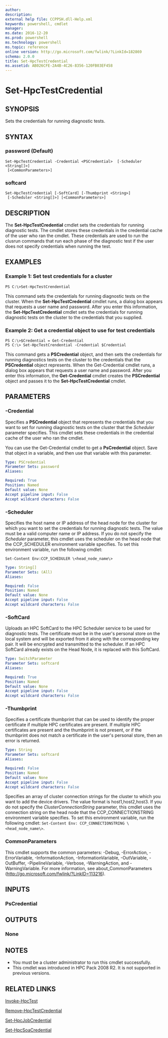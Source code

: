 ```yaml
---
author:
description:
external help file: CCPPSH.dll-Help.xml
keywords: powershell, cmdlet
manager:
ms.date: 2016-12-20
ms.prod: powershell
ms.technology: powershell
ms.topic: reference
online version: http://go.microsoft.com/fwlink/?LinkId=182869
schema: 2.0.0
title: Set-HpcTestCredential
ms.assetid: AB026CFE-2A4B-4C26-8356-120FB03EF458
---
```


# Set-HpcTestCredential

## SYNOPSIS
Sets the credentials for running diagnostic tests.

## SYNTAX

### password (Default)
```
Set-HpcTestCredential -Credential <PSCredential>  [-Scheduler <String[]>]
 [<CommonParameters>]
```

### softcard
```
Set-HpcTestCredential [-SoftCard] [-Thumbprint <String>]
 [-Scheduler <String[]>] [<CommonParameters>]
```

## DESCRIPTION
The **Set-HpcTestCredential** cmdlet sets the credentials for running diagnostic tests.
The cmdlet stores these credentials in the credential cache of the user who ran the cmdlet.
These credentials are used to run the clusrun commands that run each phase of the diagnostic test if the user does not specify credentials when running the test.

## EXAMPLES

### Example 1: Set test credentials for a cluster
```
PS C:\>Set-HpcTestCrendential
```

This command sets the credentials for running diagnostic tests on the cluster.
When the **Set-HpcTestCredential** cmdlet runs, a dialog box appears that requests a user name and password.
After you enter this information, the **Set-HpcTestCredential** cmdlet sets the credentials for running diagnostic tests on the cluster to the credentials that you supplied.

### Example 2: Get a credential object to use for test credentials
```
PS C:\>$Credential = Get-Credential
PS C:\> Set-HpcTestCrendential -Credential $Credential
```

This command gets a **PSCredential** object, and then sets the credentials for running diagnostics tests on the cluster to the credentials that the **PSCredential** object represents.
When the Get-Credential cmdlet runs, a dialog box appears that requests a user name and password.
After you enter this information, the **Get-Credential** cmdlet creates the **PSCredential** object and passes it to the **Set-HpcTestCredential** cmdlet.

## PARAMETERS

### -Credential
Specifies a **PSCredential** object that represents the credentials that you want to set for running diagnostic tests on the cluster that the *Scheduler* parameter specifies.
This cmdlet sets these credentials in the credential cache of the user who ran the cmdlet.

You can use the Get-Credential cmdlet to get a **PsCredential** object.
Save that object in a variable, and then use that variable with this parameter.

```yaml
Type: PSCredential
Parameter Sets: password
Aliases:

Required: True
Position: Named
Default value: None
Accept pipeline input: False
Accept wildcard characters: False
```

### -Scheduler
Specifies the host name or IP address of the head node for the cluster for which you want to set the credentials for running diagnostic tests.
The value must be a valid computer name or IP address.
If you do not specify the *Scheduler* parameter, this cmdlet uses the scheduler on the head node that the CCP_SCHEDULER environment variable specifies.
To set this environment variable, run the following cmdlet:

`Set-Content Env:CCP_SCHEDULER \<head_node_name\>`

```yaml
Type: String[]
Parameter Sets: (All)
Aliases:

Required: False
Position: Named
Default value: None
Accept pipeline input: False
Accept wildcard characters: False
```

### -SoftCard
Uploads an HPC SoftCard to the HPC Scheduler service to be used for diagnostic tests.
The certificate must be in the user's personal store on the local system and will be exported from it along with the corresponding key pair.
It will be encrypted and transmitted to the scheduler.
If an HPC SoftCard already exists on the Head Node, it is replaced with this SoftCard.

```yaml
Type: SwitchParameter
Parameter Sets: softcard
Aliases:

Required: True
Position: Named
Default value: None
Accept pipeline input: False
Accept wildcard characters: False
```

### -Thumbprint
Specifies a certificate thumbprint that can be used to identify the proper certificate if multiple HPC certificates are present.
If multiple HPC certificates are present and the thumbprint is not present, or if the thumbprint does not match a certificate in the user's personal store, then an error is returned.

```yaml
Type: String
Parameter Sets: softcard
Aliases:

Required: False
Position: Named
Default value: None
Accept pipeline input: False
Accept wildcard characters: False
```


Specifies an array of cluster connection strings for the cluster to which you want to add the device drivers.
The value format is host1,host2,host3.
If you do not specify the *ClusterConnectionString* parameter, this cmdlet uses the connection string on the head node that the CCP_CONNECTIONSTRING environment variable specifies.
To set this environment variable, run the following cmdlet: `Set-Content Env: CCP_CONNECTIONSTRING \<head_node_name\>`.

### CommonParameters
This cmdlet supports the common parameters: -Debug, -ErrorAction, -ErrorVariable, -InformationAction, -InformationVariable, -OutVariable, -OutBuffer, -PipelineVariable, -Verbose, -WarningAction, and -WarningVariable. For more information, see about_CommonParameters (http://go.microsoft.com/fwlink/?LinkID=113216).

## INPUTS

### PsCredential

## OUTPUTS

### None

## NOTES
* You must be a cluster administrator to run this cmdlet successfully.
* This cmdlet was introduced in HPC Pack 2008 R2. It is not supported in previous versions.

## RELATED LINKS

[Invoke-HpcTest](./Invoke-HpcTest.md)

[Remove-HpcTestCredential](./Remove-HpcTestCredential.md)

[Set-HpcJobCredential](./Set-HpcJobCredential.md)

[Set-HpcSoaCredential](./Set-HpcSoaCredential.md)
